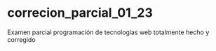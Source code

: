 # correcion_parcial_01_23
Examen parcial programación de tecnologías web totalmente hecho y corregido
